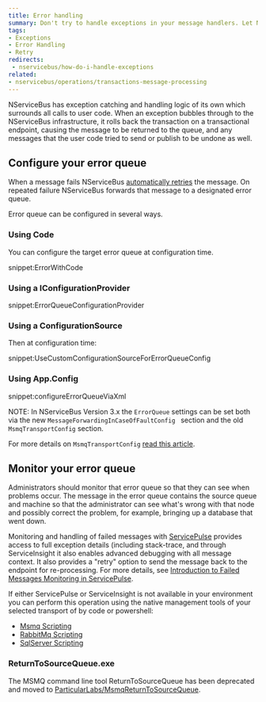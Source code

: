 ```yaml
---
title: Error handling
summary: Don't try to handle exceptions in your message handlers. Let NServiceBus do it for you.
tags:
- Exceptions
- Error Handling
- Retry
redirects:
 - nservicebus/how-do-i-handle-exceptions
related:
- nservicebus/operations/transactions-message-processing
---
```


NServiceBus has exception catching and handling logic of its own which surrounds all calls to user code. When an exception bubbles through to the NServiceBus infrastructure, it rolls back the transaction on a transactional endpoint, causing the message to be returned to the queue, and any messages that the user code tried to send or publish to be undone as well.


## Configure your error queue

When a message fails NServiceBus [automatically retries](/nservicebus/errors/automatic-retries.md) the message. On repeated failure NServiceBus forwards that message to a designated error queue. 

Error queue can be configured in several ways. 


### Using Code

You can configure the target error queue at configuration time.

snippet:ErrorWithCode


### Using a IConfigurationProvider 

snippet:ErrorQueueConfigurationProvider


### Using a ConfigurationSource

<!-- import ErrorQueueConfigurationSource-->

Then at configuration time:

snippet:UseCustomConfigurationSourceForErrorQueueConfig


### Using App.Config

snippet:configureErrorQueueViaXml

NOTE: In NServiceBus Version 3.x the `ErrorQueue` settings can be set both via the new `MessageForwardingInCaseOfFaultConfig ` section and the old `MsmqTransportConfig` section.

For more details on `MsmqTransportConfig` [read this article](/nservicebus/msmq/transportconfig.md).


## Monitor your error queue

Administrators should monitor that error queue so that they can see when problems occur. The message in the error queue contains the source queue and machine so that the administrator can see what's wrong with that node and possibly correct the problem, for example, bringing up a database that went down.

Monitoring and handling of failed messages with [ServicePulse](/servicepulse) provides access to full exception details (including stack-trace, and through ServiceInsight it also enables advanced debugging with all message context. It also provides a "retry" option to send the message back to the endpoint for re-processing. For more details, see [Introduction to Failed Messages Monitoring in ServicePulse](/servicepulse/intro-failed-messages.md). 

If either ServicePulse or ServiceInsight is not available in your environment you can perform this operation using the native management tools of your selected transport of by code or powershell:

 * [Msmq Scripting](/nservicebus/msmq/operations-scripting.md)
 * [RabbitMq Scripting](/nservicebus/rabbitmq/operations-scripting.md)
 * [SqlServer Scripting](/nservicebus/sqlserver/operations-scripting.md)

### ReturnToSourceQueue.exe

The MSMQ command line tool ReturnToSourceQueue has been deprecated and moved to [ParticularLabs/MsmqReturnToSourceQueue](https://github.com/ParticularLabs/MsmqReturnToSourceQueue/).
